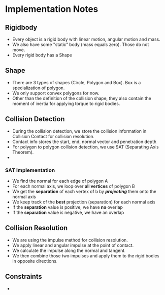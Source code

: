 # Implementation Notes

## Rigidbody
- Every object is a rigid body with linear motion, angular motion and mass.
- We also have some "static" body (mass equals zero). Those do not move.
- Every rigid body has a Shape

## Shape
- There are 3 types of shapes (Circle, Polygon and Box). Box is a specialization of polygon.
- We only support convex polygons for now.
- Other than the definition of the collision shape, they also contain the moment of inertia for applying torque to rigid bodies.

## Collision Detection
- During the collision detection, we store the collision information in Collision Contact for collision resolution.
- Contact info stores the start, end, normal vector and penetration depth.
- For polygon to polygon collision detection, we use SAT (Separating Axis Theorem).
- 

### SAT Implementation
- We find the normal for each edge of polygon A
- For each normal axis, we loop over **all vertices** of polygon B
- We get the **separation** of each vertex of b by ***projecting*** them onto the normal axis
- We keep track of the **best** projection (separation) for each normal axis
- If the **separation** value is positive, we have **no** overlap
- If the **separation** value is negative, we have an overlap

## Collision Resolution
- We are using the impulse method for collision resolution.
- We apply linear and angular impulse at the point of contact.
- We calculate the impulse along the normal and tangent.
- We then combine those two impulses and apply them to the rigid bodies in opposite directions.

## Constraints
- 
